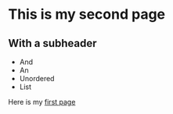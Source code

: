 # This is my second page

## With a subheader

- And
- An
- Unordered
- List

Here is my [first page](https://persephonehd.github.io/)